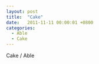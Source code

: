 ```yaml
---
layout: post
title:  "Cake"
date:   2011-11-11 00:00:01 +0800
categories: 
  - Able
  - Cake
---
```


Cake / Able